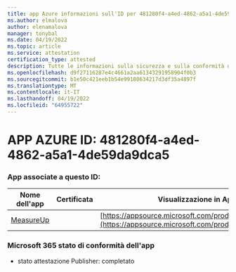 ```yaml
---
title: app Azure informazioni sull'ID per 481280f4-a4ed-4862-a5a1-4de59da9dca5
ms.author: elmalova
author: elenamalova
manager: tonybal
ms.date: 04/19/2022
ms.topic: article
ms.service: attestation
certification_type: attested
description: Tutte le informazioni sulla sicurezza e sulla conformità disponibili per 481280f4-a4ed-4862-a5a1-4de59da9dca5.
ms.openlocfilehash: d9f27116287e4c4661a2aa61343291958904f0b3
ms.sourcegitcommit: b1e50c421eeb1b54e99180634217d3df35a4897f
ms.translationtype: MT
ms.contentlocale: it-IT
ms.lasthandoff: 04/19/2022
ms.locfileid: "64955722"
---
```

# <a name="azure-app-id-481280f4-a4ed-4862-a5a1-4de59da9dca5"></a>APP AZURE ID: 481280f4-a4ed-4862-a5a1-4de59da9dca5


### <a name="apps-associated-with-this-id"></a>App associate a questo ID:
| **Nome dell'app** | **Certificata** | **Visualizzazione in AppSource** |
|--------------|---------------|-----------------------|
| [MeasureUp](../forward/WA200003111.md) |  | [https://appsource.microsoft.com/product/office/WA200003111](https://appsource.microsoft.com/product/office/WA200003111) |

### <a name="microsoft-365-app-compliance-status"></a>Microsoft 365 stato di conformità dell'app
- stato attestazione Publisher: completato
